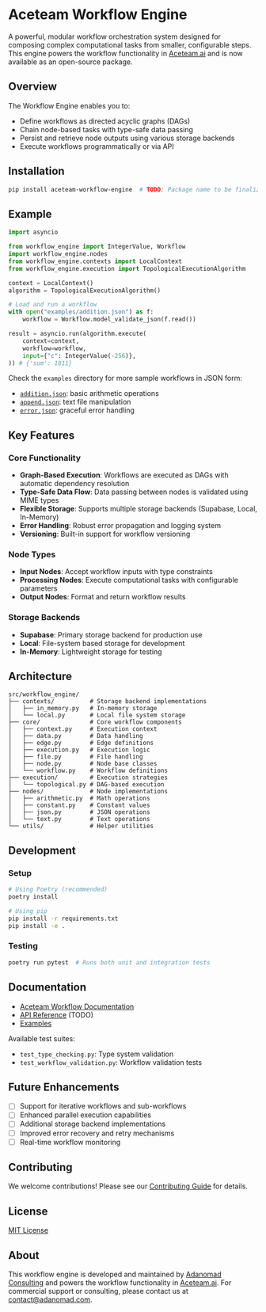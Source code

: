 # Aceteam Workflow Engine

A powerful, modular workflow orchestration system designed for composing complex computational tasks from smaller, configurable steps. This engine powers the workflow functionality in [Aceteam.ai](https://aceteam.ai/workflow-engine) and is now available as an open-source package.

## Overview

The Workflow Engine enables you to:

- Define workflows as directed acyclic graphs (DAGs)
- Chain node-based tasks with type-safe data passing
- Persist and retrieve node outputs using various storage backends
- Execute workflows programmatically or via API

## Installation

```bash
pip install aceteam-workflow-engine  # TODO: Package name to be finalized
```

## Example

```python
import asyncio

from workflow_engine import IntegerValue, Workflow
import workflow_engine.nodes
from workflow_engine.contexts import LocalContext
from workflow_engine.execution import TopologicalExecutionAlgorithm

context = LocalContext()
algorithm = TopologicalExecutionAlgorithm()

# Load and run a workflow
with open("examples/addition.json") as f:
    workflow = Workflow.model_validate_json(f.read())

result = asyncio.run(algorithm.execute(
    context=context,
    workflow=workflow,
    input={"c": IntegerValue(-256)},
)) # {'sum': 1811}
```

Check the `examples` directory for more sample workflows in JSON form:

- [`addition.json`](./examples/addition.json): basic arithmetic operations
- [`append.json`](./examples/append.json): text file manipulation
- [`error.json`](./examples/error.json): graceful error handling

## Key Features

### Core Functionality

- **Graph-Based Execution**: Workflows are executed as DAGs with automatic dependency resolution
- **Type-Safe Data Flow**: Data passing between nodes is validated using MIME types
- **Flexible Storage**: Supports multiple storage backends (Supabase, Local, In-Memory)
- **Error Handling**: Robust error propagation and logging system
- **Versioning**: Built-in support for workflow versioning

### Node Types

- **Input Nodes**: Accept workflow inputs with type constraints
- **Processing Nodes**: Execute computational tasks with configurable parameters
- **Output Nodes**: Format and return workflow results

### Storage Backends

- **Supabase**: Primary storage backend for production use
- **Local**: File-system based storage for development
- **In-Memory**: Lightweight storage for testing

## Architecture

```
src/workflow_engine/
├── contexts/          # Storage backend implementations
│   ├── in_memory.py   # In-memory storage
│   └── local.py       # Local file system storage
├── core/              # Core workflow components
│   ├── context.py     # Execution context
│   ├── data.py        # Data handling
│   ├── edge.py        # Edge definitions
│   ├── execution.py   # Execution logic
│   ├── file.py        # File handling
│   ├── node.py        # Node base classes
│   └── workflow.py    # Workflow definitions
├── execution/         # Execution strategies
│   └── topological.py # DAG-based execution
├── nodes/             # Node implementations
│   ├── arithmetic.py  # Math operations
│   ├── constant.py    # Constant values
│   ├── json.py        # JSON operations
│   └── text.py        # Text operations
└── utils/             # Helper utilities
```

## Development

### Setup

```bash
# Using Poetry (recommended)
poetry install

# Using pip
pip install -r requirements.txt
pip install -e .
```

### Testing

```bash
poetry run pytest  # Runs both unit and integration tests
```

## Documentation

- [Aceteam Workflow Documentation](https://aceteam.ai/workflow-engine)
- [API Reference](https://aceteam.ai/docs/api) (TODO)
- [Examples](./examples)

Available test suites:

- `test_type_checking.py`: Type system validation
- `test_workflow_validation.py`: Workflow validation tests

## Future Enhancements

- [ ] Support for iterative workflows and sub-workflows
- [ ] Enhanced parallel execution capabilities
- [ ] Additional storage backend implementations
- [ ] Improved error recovery and retry mechanisms
- [ ] Real-time workflow monitoring

## Contributing

We welcome contributions! Please see our [Contributing Guide](CONTRIBUTING.md) for details.

## License

[MIT License](LICENSE)

## About

This workflow engine is developed and maintained by [Adanomad Consulting](https://adanomad.com) and powers the workflow functionality in [Aceteam.ai](https://aceteam.ai). For commercial support or consulting, please contact us at [contact@adanomad.com](mailto:contact@adanomad.com).
